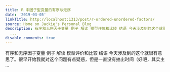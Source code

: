```yaml
---
title: R 中因子型变量的有序与无序
date: '2019-03-05'
linkTitle: http://localhost:1313/post/r-ordered-unordered-factors/
source: Home on Jackie's Personal Blog
description: 有序和无序因子变量 例子 解读 模型评价和比较 结语 今天涉及到的这个就很有意思了。很早开始我就对这个问题有点疑惑，但是一直没有抽出时间（好吧，其实主
  ...
disable_comments: true
---
```

有序和无序因子变量 例子 解读 模型评价和比较 结语 今天涉及到的这个就很有意思了。很早开始我就对这个问题有点疑惑，但是一直没有抽出时间（好吧，其实主 ...